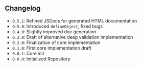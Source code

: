 ## Changelog

* `0.5.1`: Refined JSDocs for generated HTML documentation
* `0.5.0`: Introduced `defineObject`, fixed bugs
* `0.4.0`: Slightly improved doc generation
* `0.3.0`: Draft of alternative deep validation implementation
* `0.2.0`: Finalization of core implementation
* `0.1.0`: First core implementation draft
* `0.0.1`: Core init
* `0.0.0`: Initialized Repository
